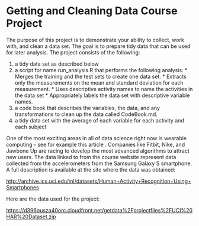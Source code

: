 # Getting and Cleaning Data Course Project

The purpose of this project is to demonstrate your ability to collect, work with, and clean a data set. The goal is to prepare tidy data that can be used for later analysis. The project consists of the following:

  1) a tidy data set as described below
  2) a script for name run_analysis.R that performs the following analysis:
          * Merges the training and the test sets to create one data set.
          * Extracts only the measurements on the mean and standard deviation for each measurement.
          * Uses descriptive activity names to name the activities in the data set
          * Appropriately labels the data set with descriptive variable names.
  3) a code book that describes the variables, the data, and any transformations to clean up the data called CodeBook.md. 
  4) a tidy data set with the average of each variable for each activity and each subject

One of the most exciting areas in all of data science right now is wearable computing - see for example this article . Companies like Fitbit, Nike, and Jawbone Up are racing to develop the most advanced algorithms to attract new users. The data linked to from the course website represent data collected from the accelerometers from the Samsung Galaxy S smartphone. A full description is available at the site where the data was obtained:

http://archive.ics.uci.edu/ml/datasets/Human+Activity+Recognition+Using+Smartphones

Here are the data used for the project:

https://d396qusza40orc.cloudfront.net/getdata%2Fprojectfiles%2FUCI%20HAR%20Dataset.zip
